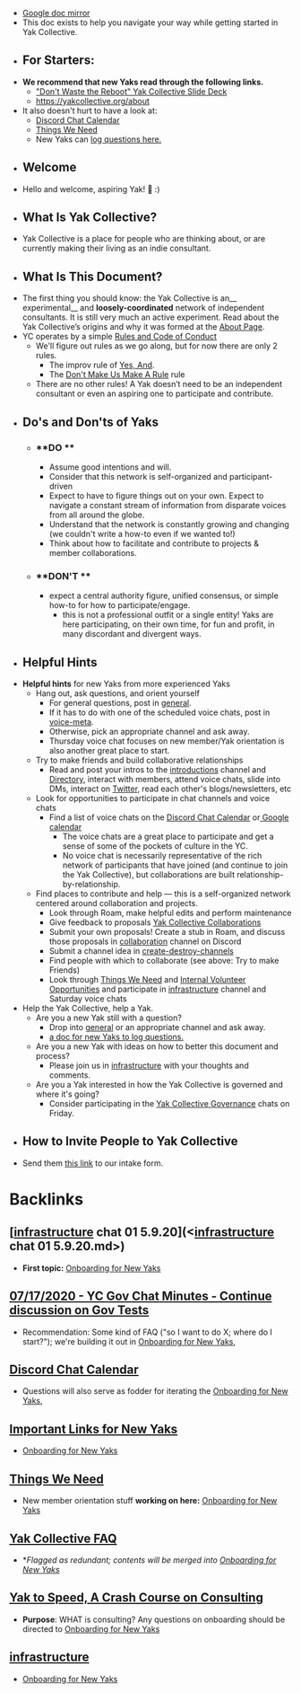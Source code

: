 - [Google doc mirror](https://docs.google.com/document/d/1I63ZKu8o0DpBG0tWhssIsCinlXeBKO-xGyvmIMXXAWE/edit?usp=sharing)
- This doc exists to help you navigate your way while getting started in Yak Collective.
- ## **For Starters:**
- __We recommend that new Yaks read through the following links.__
    - ["Don't Waste the Reboot" Yak Collective Slide Deck](https://docs.google.com/presentation/d/1OfBuSq4SImE1Gq2EaAGCAlkwC8LZRCWx-7O_VOHJ5TI/edit[slide](<slide.md>)=id.g839bef3dde_29_8)
    - https://yakcollective.org/about
- It also doesn't hurt to have a look at:
    - [Discord Chat Calendar](<Discord Chat Calendar.md>)
    - [Things We Need](https://roamresearch.com/#/app/ArtOfGig/page/rBq2aFRDN)
    - New Yaks can [log questions here.](https://roamresearch.com/#/app/ArtOfGig/page/rBq2aFRDN)
- ## **Welcome**
- Hello and welcome, aspiring Yak! 🐂 :)
- ## **What Is Yak Collective?**
- Yak Collective is a place for people who are thinking about, or are currently making their living as an indie consultant.
- ## **What Is This Document?**
- The first thing you should know: the Yak Collective is an__ experimental__ and __loosely-coordinated__ network of independent consultants. It is still very much an active experiment. Read about the Yak Collective’s origins and why it was formed at the [About Page](<About Page.md>).
- YC operates by a simple [Rules and Code of Conduct](<Rules and Code of Conduct.md>) 
    - We'll figure out rules as we go along, but for now there are only 2 rules. 
        - The improv rule of [Yes, And](https://en.wikipedia.org/wiki/Yes,_and...).
        - The [Don't Make Us Make A Rule](<Don't Make Us Make A Rule.md>) rule
    - There are no other rules! A Yak doesn’t need to be an independent consultant or even an aspiring one to participate and contribute.
- ## **Do's and Don'ts of Yaks**
    - ### **DO **
        - Assume good intentions and will.
        - Consider that this network is self-organized and participant-driven
        - Expect to have to figure things out on your own. Expect to navigate a constant stream of information from disparate voices from all around the globe.
        - Understand that the network is constantly growing and changing (we couldn't write a how-to even if we wanted to!)
        - Think about how to facilitate and contribute to projects & member collaborations.
    - ### **DON'T **
        - expect a central authority figure, unified consensus, or simple how-to for how to participate/engage. 
            - this is not a professional outfit or a single entity! Yaks are here participating, on their own time, for fun and profit, in many discordant and divergent ways. 
- ## **Helpful Hints**
- **Helpful hints** for new Yaks from more experienced Yaks
    - Hang out, ask questions, and orient yourself
        - For general questions, post in [general](<general.md>).
        - If it has to do with one of the scheduled voice chats, post in [voice-meta](<voice-meta.md>).
        - Otherwise, pick an appropriate channel and ask away.
        - Thursday voice chat focuses on new member/Yak orientation is also another great place to start.
    - Try to make friends and build collaborative relationships
        - Read and post your intros to the [introductions](<introductions.md>) channel and [Directory](<Directory.md>), interact with members, attend voice chats, slide into DMs, interact on [Twitter](https://twitter.com/i/lists/1257428917616553984), read each other's blogs/newsletters, etc
    - Look for opportunities to participate in chat channels and voice chats
        - Find a list of voice chats on the [Discord Chat Calendar](<Discord Chat Calendar.md>) or[ Google calendar](https://calendar.google.com/calendar?cid=bzk5NW00MzE3M2Jwc2xtaGg0OW5tcnA1aTRAZ3JvdXAuY2FsZW5kYXIuZ29vZ2xlLmNvbQ)
            - The voice chats are a great place to participate and get a sense of some of the pockets of culture in the YC.
            - No voice chat is necessarily representative of the rich network of participants that have joined (and continue to join the Yak Collective), but collaborations are built relationship-by-relationship.
    - Find places to contribute and help — this is a self-organized network centered around collaboration and projects.
        - Look through Roam, make helpful edits and perform maintenance
        - Give feedback to proposals [Yak Collective Collaborations](<Yak Collective Collaborations.md>)
        - Submit your own proposals! Create a stub in Roam, and discuss those proposals in [collaboration](<collaboration.md>) channel on Discord
        - Submit a channel idea in [create-destroy-channels](<create-destroy-channels.md>)
        - Find people with which to collaborate (see above: Try to make Friends)
        - Look through [Things We Need](<Things We Need.md>) and [Internal Volunteer Opportunities](<Internal Volunteer Opportunities.md>) and participate in [infrastructure](<infrastructure.md>) channel and Saturday voice chats
- Help the Yak Collective, help a Yak. 
    - Are you a new Yak still with a question?
        - Drop into [general](<general.md>) or an appropriate channel and ask away. 
        - [a doc for new Yaks to log questions.](https://roamresearch.com/#/app/ArtOfGig/page/rBq2aFRDN)
    - Are you a new Yak with ideas on how to better this document and process?
        - Please join us in [infrastructure](<infrastructure.md>) with your thoughts and comments.
    - Are you a Yak interested in how the Yak Collective is governed and where it's going? 
        - Consider participating in the [Yak Collective Governance](<Yak Collective Governance.md>) chats on Friday.
- ## How to Invite People to Yak Collective
- Send them [this link](https://docs.google.com/forms/d/e/1FAIpQLSfVUUvuIkzEGffk1CoEgzOkeO_yI05Nuw6zU3H1TNLmiQOf7g/viewform) to our intake form.

# Backlinks
## [[infrastructure](<infrastructure.md>) chat 01 5.9.20](<[infrastructure](<infrastructure.md>) chat 01 5.9.20.md>)
- **First topic:** [Onboarding for New Yaks](<Onboarding for New Yaks.md>)

## [07/17/2020 - YC Gov Chat Minutes - Continue discussion on Gov Tests ](<07/17/2020 - YC Gov Chat Minutes - Continue discussion on Gov Tests .md>)
- Recommendation: Some kind of FAQ ("so I want to do X; where do I start?"); we're building it out in [Onboarding for New Yaks](<Onboarding for New Yaks.md>),

## [Discord Chat Calendar](<Discord Chat Calendar.md>)
- Questions will also serve as fodder for iterating the [Onboarding for New Yaks](<Onboarding for New Yaks.md>),

## [Important Links for New Yaks](<Important Links for New Yaks.md>)
- [Onboarding for New Yaks](<Onboarding for New Yaks.md>)

## [Things We Need](<Things We Need.md>)
- New member orientation stuff __working on here:__ [Onboarding for New Yaks](<Onboarding for New Yaks.md>)

## [Yak Collective FAQ](<Yak Collective FAQ.md>)
- **Flagged as redundant; contents will be merged into [Onboarding for New Yaks](<Onboarding for New Yaks.md>)*

## [Yak to Speed, A Crash Course on Consulting](<Yak to Speed, A Crash Course on Consulting.md>)
- **Purpose**: WHAT is consulting? Any questions on onboarding should be directed to [Onboarding for New Yaks](<Onboarding for New Yaks.md>)

## [infrastructure](<infrastructure.md>)
- [Onboarding for New Yaks](<Onboarding for New Yaks.md>)


